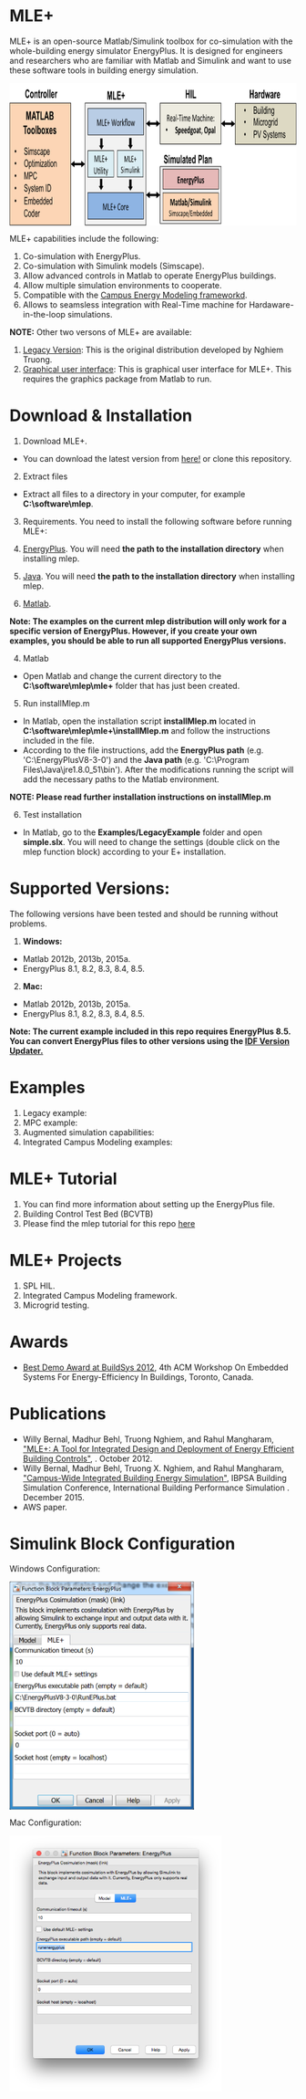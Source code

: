 # MLE+
MLE+ is an open-source Matlab/Simulink toolbox for co-simulation with the whole-building energy simulator EnergyPlus. It is designed for engineers and researchers who are familiar with Matlab and Simulink and want to use these software tools in building energy simulation.

<img align="middle" src="./doc/pics/overview.png" height="250">

MLE+ capabilities include the following:

1. Co-simulation with EnergyPlus.
2. Co-simulation with Simulink models (Simscape).
3. Allow advanced controls in Matlab to operate EnergyPlus buildings.
4. Allow multiple simulation environments to cooperate.
5. Compatible with the [Campus Energy Modeling frameworkd](https://github.com/NREL/CampusEnergyModeling).
6. Allows to seamsless integration with Real-Time machine for Hardaware-in-the-loop simulations.

**NOTE:** Other two versons of MLE+ are available:

1. [Legacy Version](http://txn.name/mleplus/mlep_manual.html): This is the original distribution developed by Nghiem Truong.
2. [Graphical user interface](http://www.seas.upenn.edu/~mbehl/mleplus.html): This is graphical user interface for MLE+. This requires the graphics package from Matlab to run. 

# Download & Installation
1. Download MLE+.
  * You can download the latest version from [here!](https://github.com/willybernal/mlep/archive/master.zip) or clone this repository.

2. Extract files
  * Extract all files to a directory in your computer, for example **C:\software\mlep**.

3. Requirements. You need to install the following software before running MLE+:

  1. [EnergyPlus](https://energyplus.net/). You will need **the path to the installation directory** when installing mlep.
  2. [Java](https://www.java.com/en/download/manual.jsp). You will need **the path to the installation directory** when installing mlep.
  3. [Matlab](http://www.mathworks.com/products/matlab/).

  **Note: The examples on the current mlep distribution will only work for a specific version of EnergyPlus. However, if you create your own examples, you should be able to run all supported EnergyPlus versions.**  

4. Matlab
  * Open Matlab and change the current directory to the **C:\software\mlep\mle+** folder that has just been created.

5. Run installMlep.m
  * In Matlab, open the installation script **installMlep.m** located in **C:\software\mlep\mle+\installMlep.m** and follow the instructions included in the file.
  * According to the file instructions, add the **EnergyPlus path** (e.g. 'C:\EnergyPlusV8-3-0') and the **Java path** (e.g. 'C:\Program Files\Java\jre1.8.0_51\bin'). After the modifications running the script will add the necessary paths to the Matlab environment.

  **NOTE: Please read further installation instructions on installMlep.m**

6. Test installation
  * In Matlab, go to the **Examples/LegacyExample** folder and open **simple.slx**. You will need to change the settings (double click on the mlep function block) according to your E+ installation. 

# Supported Versions:
The following versions have been tested and should be running without problems.

1. **Windows:**
  * Matlab 2012b, 2013b, 2015a.
  * EnergyPlus 8.1, 8.2, 8.3, 8.4, 8.5.
  
2. **Mac:**
  * Matlab 2012b, 2013b, 2015a.
  * EnergyPlus 8.1, 8.2, 8.3, 8.4, 8.5.

**Note: The current example included in this repo requires EnergyPlus 8.5. You can convert EnergyPlus files to other versions using the  [IDF Version Updater.](http://bigladdersoftware.com/epx/docs/8-5/auxiliary-programs/idf-version-updater.html)**

# Examples
1. Legacy example:
2. MPC example:
3. Augmented simulation capabilities:
4. Integrated Campus Modeling examples:

# MLE+ Tutorial
1. You can find more information about setting up the EnergyPlus file.
2. Building Control Test Bed (BCVTB) 
3. Please find the mlep tutorial for this repo [here](./doc/tutorial/tutorial.pdf)

# MLE+ Projects
1. SPL HIL.
2. Integrated Campus Modeling framework.
3. Microgrid testing.

# Awards
* [Best Demo Award at BuildSys 2012](http://www.buildsys.org/2012/),
4th ACM Workshop On Embedded Systems For Energy-Efficiency In Buildings,
Toronto, Canada.

# Publications
* Willy Bernal, Madhur Behl, Truong Nghiem, and Rahul Mangharam, ["MLE+: A Tool for Integrated Design and Deployment of Energy Efficient Building Controls"](http://repository.upenn.edu/mlab_papers/51/), . October 2012.
* Willy Bernal, Madhur Behl, Truong X. Nghiem, and Rahul Mangharam, ["Campus-Wide Integrated Building Energy Simulation"](http://repository.upenn.edu/cgi/viewcontent.cgi?article=1104&context=mlab_papers), IBPSA Building Simulation Conference, International Building Performance Simulation . December 2015.
* AWS paper.

# Simulink Block Configuration
Windows Configuration:

<img align="middle" src="./mle+/figs/mlep_setting_windows.png" height="400">

Mac Configuration:

<img align="middle" src="./mle+/figs/mlep_settings_mac.png" height="450">
